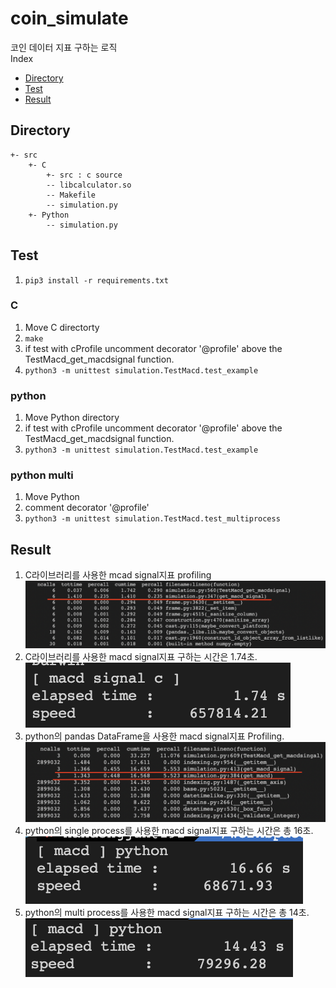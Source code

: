 # coin_simulate
코인 데이터 지표 구하는 로직<br>
Index<br>
* [Directory](#directory)
* [Test](#test)
* [Result](#result)

## Directory
```
+- src
    +- C
        +- src : c source
        -- libcalculator.so
        -- Makefile
        -- simulation.py
    +- Python
        -- simulation.py
```

## Test
1. ` pip3 install -r requirements.txt `
### C
1. Move C directorty
2. `make`
3. if test with cProfile uncomment decorator '@profile' above the TestMacd_get_macdsignal function.
4. `python3 -m unittest simulation.TestMacd.test_example`
### python
1. Move Python directory
2. if test with cProfile uncomment decorator '@profile' above the TestMacd_get_macdsignal function.
3. `python3 -m unittest simulation.TestMacd.test_example`
### python multi
1. Move Python 
2. comment decorator '@profile'
3. `python3 -m unittest simulation.TestMacd.test_multiprocess`

## Result
1. C라이브러리를 사용한 mcad signal지표 profiling
![C_cProfile](c_cProfile.png)
2. C라이브러리를 사용한 macd signal지표 구하는 시간은 1.74초.
![C](c_library.png)
3. python의 pandas DataFrame을 사용한 macd signal지표 Profiling.
![Python_cProfile](python_cProfile.png)
4. python의 single process를 사용한 macd signal지표 구하는 시간은 총 16초.
![Python Single](python_single_process.png)
5. python의 multi process를 사용한 macd signal지표 구하는 시간은 총 14초.
![Python Multi](python_multi_process.png)